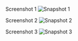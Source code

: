 Screenshot 1
![Snapshot 1](https://cloud.githubusercontent.com/assets/16992391/13028509/04679814-d297-11e5-80b7-0a04eecaf554.JPG)

Screenshot 2
![Snapshot 2](https://cloud.githubusercontent.com/assets/16992391/13028511/123ee38e-d297-11e5-976d-e51a42525278.JPG)

Screenshot 3
![Snapshot 3](https://cloud.githubusercontent.com/assets/16992391/13028515/2a3dab00-d297-11e5-9d7e-9247fdc0f602.JPG)